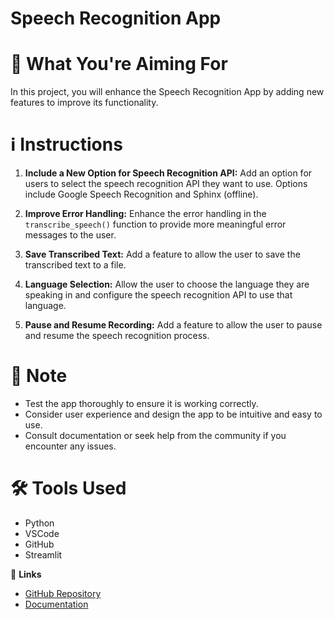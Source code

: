# Speech Recognition App

# 🎯 **What You're Aiming For**
In this project, you will enhance the Speech Recognition App by adding new features to improve its functionality.

# ℹ️ **Instructions**

1. **Include a New Option for Speech Recognition API:**
   Add an option for users to select the speech recognition API they want to use. Options include Google Speech Recognition and Sphinx (offline).

2. **Improve Error Handling:**
   Enhance the error handling in the `transcribe_speech()` function to provide more meaningful error messages to the user.

3. **Save Transcribed Text:**
   Add a feature to allow the user to save the transcribed text to a file.

4. **Language Selection:**
   Allow the user to choose the language they are speaking in and configure the speech recognition API to use that language.

5. **Pause and Resume Recording:**
   Add a feature to allow the user to pause and resume the speech recognition process.

# 📝 **Note**

- Test the app thoroughly to ensure it is working correctly.
- Consider user experience and design the app to be intuitive and easy to use.
- Consult documentation or seek help from the community if you encounter any issues.

# 🛠️ **Tools Used**

- Python
- VSCode
- GitHub
- Streamlit

🔗 **Links**

- [GitHub Repository](https://github.com/1Chizey/Speech-Recognition-checkpoint)
- [Documentation](https://example.com/docs)
